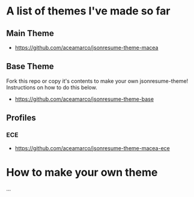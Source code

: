 # A list of themes I've made so far
## Main Theme
- https://github.com/aceamarco/jsonresume-theme-macea

## Base Theme
Fork this repo or copy it's contents to make your own jsonresume-theme! Instructions on how to do this below.
- https://github.com/aceamarco/jsonresume-theme-base

## Profiles
### ECE
- https://github.com/aceamarco/jsonresume-theme-macea-ece

# How to make your own theme
...